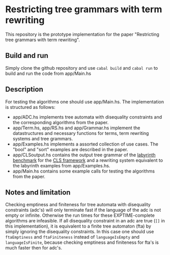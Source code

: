 # Restricting tree grammars with term rewriting
This repository is the prototype implementation for the paper "Restricting tree grammars with term rewriting".

## Build and run
Simply clone the github repository and use `cabal build` and `cabal run` to build and run the code from  app/Main.hs

## Description
For testing the algorithms one should use app/Main.hs. The implementation is structured as follows:
- app/ADC.hs implements tree automata with disequality constraints and the corresponding algorithms from the paper.
- app/Term.hs, app/RS.hs and app/Grammar.hs implement the datastructures and necessary functions for terms, term rewriting systems and tree grammars.
- app/Examples.hs implements a assorted collection of use cases. The "bool" and "sort" examples are described in the paper.
- app/CLSoutput.hs contains the output tree grammar of the [labyrinth benchmark](https://github.com/combinators/cls-scala/blob/master/examples/src/main/scala/org/combinators/cls/examples/LabyrinthBenchmark.scala) for the [CLS framework](https://github.com/combinators/cls-scala) and a rewriting system equivalent to the labyrinth examples from app/Examples.hs.
- app/Main.hs contains some example calls for testing the algorithms from the paper.

## Notes and limitation
Checking emptiness and finiteness for tree automata with disequality constraints (adc's) will only terminate fast if the language of the adc is not empty or infinite.
Otherwise the run times for these EXPTIME-complete algorithms are infeasible.
If all disequality constraint in an adc are true (`[]` in this implementation), it is equivalent to a finite tree automaton (fta) by simply ignoring the disequality constraints.
In this case one should use `ftaEmptiness` and `ftaFiniteness` instead of `languageIsEmpty` and `languageIsFinite`, because checking emptiness and finiteness for fta's is much faster then for adc's.


